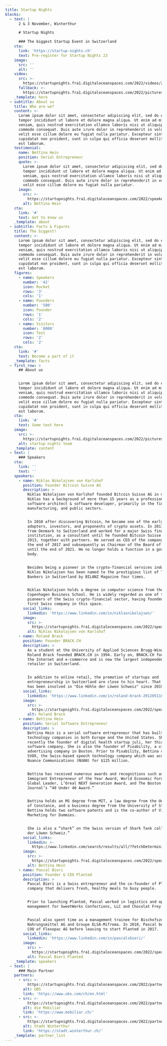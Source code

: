 ```yaml
---
title: Startup Nights
blocks:
  - text: |
      2 & 3 November, Winterthur

      # Startup Nights

      ### The biggest Startup Event in Switzerland
    cta:
      link: 'https://startup-nights.ch'
      text: Pre-register for Startup Nights 23
    image:
      src: ''
      alt: ''
    video:
      src: >-
        https://startupnights.fra1.digitaloceanspaces.com/2022/videos/2022-aftermovie.mp4
      fallback: >-
        https://startupnights.fra1.digitaloceanspaces.com/2022/pictures/fireside.jpg
    _template: hero
  - subtitle: About us
    title: Who are we?
    content: >-
      Lorem ipsum dolor sit amet, consectetur adipiscing elit, sed do eiusmod
      tempor incididunt ut labore et dolore magna aliqua. Ut enim ad minim
      veniam, quis nostrud exercitation ullamco laboris nisi ut aliquip ex ea
      commodo consequat. Duis aute irure dolor in reprehenderit in voluptate
      velit esse cillum dolore eu fugiat nulla pariatur. Excepteur sint occaecat
      cupidatat non proident, sunt in culpa qui officia deserunt mollit anim id
      est laborum.
    testimonial:
      name: Bettina Hein
      position: Serial Entrepreneur
      quote: >-
        Lorem ipsum dolor sit amet, consectetur adipiscing elit, sed do eiusmod
        tempor incididunt ut labore et dolore magna aliqua. Ut enim ad minim
        veniam, quis nostrud exercitation ullamco laboris nisi ut aliquip ex ea
        commodo consequat. Duis aute irure dolor in reprehenderit in voluptate
        velit esse cillum dolore eu fugiat nulla pariatur.
      image:
        src: >-
          https://startupnights.fra1.digitaloceanspaces.com/2022/speakers/bettina-hein.png
        alt: Bettina Hein
    cta:
      link: '#'
      text: Get to know us
    _template: about
  - subtitle: Facts & Figures
    title: The biggest!
    content: >-
      Lorem ipsum dolor sit amet, consectetur adipiscing elit, sed do eiusmod
      tempor incididunt ut labore et dolore magna aliqua. Ut enim ad minim
      veniam, quis nostrud exercitation ullamco laboris nisi ut aliquip ex ea
      commodo consequat. Duis aute irure dolor in reprehenderit in voluptate
      velit esse cillum dolore eu fugiat nulla pariatur. Excepteur sint occaecat
      cupidatat non proident, sunt in culpa qui officia deserunt mollit anim id
      est laborum.
    figures:
      - name: Speakers
        number: '42'
        icon: Rocket
        rows: '3'
        cols: '1'
      - name: Founders
        number: '500'
        icon: Founder
        rows: '1'
        cols: '2'
      - name: Visitors
        number: '8000'
        icon: Test
        rows: '2'
        cols: '2'
    cta:
      link: '#'
      text: Become a part of it
    _template: facts
  - first_row: >
      ## About us


      Lorem ipsum dolor sit amet, consectetur adipiscing elit, sed do eiusmod
      tempor incididunt ut labore et dolore magna aliqua. Ut enim ad minim
      veniam, quis nostrud exercitation ullamco laboris nisi ut aliquip ex ea
      commodo consequat. Duis aute irure dolor in reprehenderit in voluptate
      velit esse cillum dolore eu fugiat nulla pariatur. Excepteur sint occaecat
      cupidatat non proident, sunt in culpa qui officia deserunt mollit anim id
      est laborum.
    cta:
      link: '#'
      text: Some text here
    image:
      src: >-
        https://startupnights.fra1.digitaloceanspaces.com/2022/pictures/ambient.jpg
      alt: startup nights team
    _template: content
  - text: |
      ### Speakers
    cta:
      link: ''
      text: ''
    speakers:
      - name: Niklas Nikolajsen von Karlshof
        position: Founder Bitcoin Suisse AG
        description: >
          Niklas Nikolajsen von Karlshof founded Bitcoin Suisse AG in mid-2013.
          Niklas has a background of more than 15 years as a professional
          software architect & software developer, primarily in the financial,
          manufacturing, and public sectors.


          In 2010 after discovering Bitcoin, he became one of the early
          adopters, investors, and proponents of crypto assets. In 2011 he moved
          from Denmark to Switzerland and worked for a major Swiss financial
          institution, as a consultant until he founded Bitcoin Suisse AG in
          2013, together with partners. He served as CEO of the company until
          the end of 2017 and subsequently as Chairman of the Board of Directors
          until the end of 2021. He no longer holds a function in a governing
          body.


          Besides being a pioneer in the crypto-financial services industry,
          Niklas Nikolajsen has been named to the prestigious list of Top 100
          Bankers in Switzerland by BILANZ Magazine four times.


          Niklas Nikolajsen holds a degree in computer science from the
          Copenhagen Business School. He is widely regarded as one of the
          pioneers of the Swiss crypto-financial sector, having founded the
          first Swiss company in this space.
        social_links:
          linkedin: 'https://www.linkedin.com/in/niklasnikolajsen/'
        image:
          src: >-
            https://startupnights.fra1.digitaloceanspaces.com/2022/speakers/niklas-nikolajsen-von-karlshof.png
          alt: Niklas Nikolajsen von Karlshof
      - name: Roland Brack
        position: Founder BRACK.CH
        description: >
          As a student at the University of Applied Sciences Brugg-Windisch,
          Roland Brack founded BRACK.CH in 1994. Early on, BRACK.CH focused on
          the Internet and e-commerce and is now the largest independent online
          retailer in Switzerland.


          In addition to online retail, the promotion of startups and
          entrepreneurship in Switzerland are close to his heart. That is why he
          has been involved in "Die Höhle der Löwen Schweiz" since 2019.
        social_links:
          linkedin: 'https://www.linkedin.com/in/roland-brack-291205118/'
        image:
          src: >-
            https://startupnights.fra1.digitaloceanspaces.com/2022/speakers/roland-brack.jpg
          alt: Roland Brack
      - name: Bettina Hein
        position: Serial Software Entrepreneur
        description: >
          Bettina Hein is a serial software entrepreneur that has built
          technology companies in both Europe and the United States. She is most
          recently the founder of digital health startup juli, her third
          software company. She is also the founder of Pixability, a video
          advertising company in Boston. Prior to Pixability, Bettina co-founded
          SVOX, the Swiss-based speech technology company which was acquired by
          Nuance Communications (NUAN) for $125 million.


          Bettina has received numerous awards and recognitions such as the 2018
          Immigrant Entrepreneur of the Year Award, World Economic Forum Young
          Global Leader, L’Oreal NEXT Generation Award, and The Boston Business
          Journal’s “40 Under 40 Award.”


          Bettina holds an MS degree from MIT, a law degree from the University
          of Constance, and a business degree from the University of St. Gallen.
          Bettina holds two software patents and is the co-author of Video
          Marketing for Dummies.


          She is also a “shark” on the Swiss version of Shark Tank called “Höhle
          der Löwen Schweiz.”
        social_links:
          linkedin: >-
            https://www.linkedin.com/search/results/all/?fetchDeterministicClustersOnly=false&heroEntityKey=urn%3Ali%3Afsd_profile%3AACoAAAAALCgBgIcd3DPkXgA7KX0LcEFPkyKRKKI&keywords=bettina%20hein&origin=RICH_QUERY_SUGGESTION&position=0&searchId=aac1f137-5b0e-4315-8d9b-6bc727bb6a91&sid=fkG
        image:
          src: >-
            https://startupnights.fra1.digitaloceanspaces.com/2022/speakers/bettina-hein.png
          alt: Bettina Hein
      - name: Pascal Bieri
        position: Founder & CEO Planted
        description: >
          Pascal Bieri is a Swiss entrepreneur and the co-founder of Planted, a
          company that delivers fresh, healthy meals to busy people.


          Prior to launching Planted, Pascal worked in logistics and operations
          management for SweetWorks Confections, LLC and Chocolat Frey AG.


          Pascal also spent time as a management trainee for Bischofszell
          Nahrungsmittel AG and Groupe ELSA-Mifroma. In 2010, Pascal became the
          COO of Flexopac AG before leaving to start Planted in 2017.
        social_links:
          linkedin: 'https://www.linkedin.com/in/pascalsbieri/'
        image:
          src: >-
            https://startupnights.fra1.digitaloceanspaces.com/2022/speakers/pascal-bieri.jpg
          alt: Pascal Bieri Planted
    _template: speakers
  - text: |
      ### Main Partner
    partners:
      - src: >-
          https://startupnights.fra1.digitaloceanspaces.com/2022/partners/ubs.png
        alt: UBS
        link: 'https://www.ubs.com/ch/en.html'
      - src: >-
          https://startupnights.fra1.digitaloceanspaces.com/2022/partners/mobiliar.png
        alt: die Mobiliar
        link: 'https://www.mobiliar.ch/'
      - src: >-
          https://startupnights.fra1.digitaloceanspaces.com/2022/partners/stadt-winterthur.png
        alt: Stadt Winterthur
        link: 'https://stadt.winterthur.ch/'
    _template: partner_list
---
```









